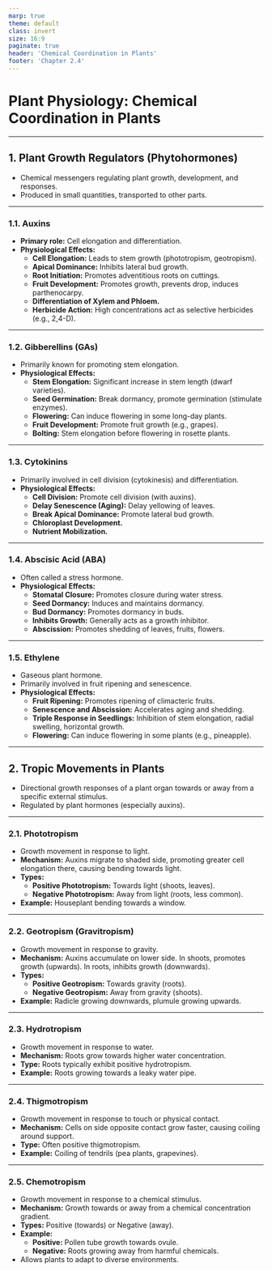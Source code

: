 ```yaml
---
marp: true
theme: default
class: invert
size: 16:9
paginate: true
header: 'Chemical Coordination in Plants'
footer: 'Chapter 2.4'
---
```


# Plant Physiology: Chemical Coordination in Plants

---

## 1. Plant Growth Regulators (Phytohormones)

*   Chemical messengers regulating plant growth, development, and responses.
*   Produced in small quantities, transported to other parts.

---

### 1.1. Auxins

*   **Primary role:** Cell elongation and differentiation.
*   **Physiological Effects:**
    *   **Cell Elongation:** Leads to stem growth (phototropism, geotropism).
    *   **Apical Dominance:** Inhibits lateral bud growth.
    *   **Root Initiation:** Promotes adventitious roots on cuttings.
    *   **Fruit Development:** Promotes growth, prevents drop, induces parthenocarpy.
    *   **Differentiation of Xylem and Phloem.**
    *   **Herbicide Action:** High concentrations act as selective herbicides (e.g., 2,4-D).

---

### 1.2. Gibberellins (GAs)

*   Primarily known for promoting stem elongation.
*   **Physiological Effects:**
    *   **Stem Elongation:** Significant increase in stem length (dwarf varieties).
    *   **Seed Germination:** Break dormancy, promote germination (stimulate enzymes).
    *   **Flowering:** Can induce flowering in some long-day plants.
    *   **Fruit Development:** Promote fruit growth (e.g., grapes).
    *   **Bolting:** Stem elongation before flowering in rosette plants.

---

### 1.3. Cytokinins

*   Primarily involved in cell division (cytokinesis) and differentiation.
*   **Physiological Effects:**
    *   **Cell Division:** Promote cell division (with auxins).
    *   **Delay Senescence (Aging):** Delay yellowing of leaves.
    *   **Break Apical Dominance:** Promote lateral bud growth.
    *   **Chloroplast Development.**
    *   **Nutrient Mobilization.**

---

### 1.4. Abscisic Acid (ABA)

*   Often called a stress hormone.
*   **Physiological Effects:**
    *   **Stomatal Closure:** Promotes closure during water stress.
    *   **Seed Dormancy:** Induces and maintains dormancy.
    *   **Bud Dormancy:** Promotes dormancy in buds.
    *   **Inhibits Growth:** Generally acts as a growth inhibitor.
    *   **Abscission:** Promotes shedding of leaves, fruits, flowers.

---

### 1.5. Ethylene

*   Gaseous plant hormone.
*   Primarily involved in fruit ripening and senescence.
*   **Physiological Effects:**
    *   **Fruit Ripening:** Promotes ripening of climacteric fruits.
    *   **Senescence and Abscission:** Accelerates aging and shedding.
    *   **Triple Response in Seedlings:** Inhibition of stem elongation, radial swelling, horizontal growth.
    *   **Flowering:** Can induce flowering in some plants (e.g., pineapple).

---

## 2. Tropic Movements in Plants

*   Directional growth responses of a plant organ towards or away from a specific external stimulus.
*   Regulated by plant hormones (especially auxins).

---

### 2.1. Phototropism

*   Growth movement in response to light.
*   **Mechanism:** Auxins migrate to shaded side, promoting greater cell elongation there, causing bending towards light.
*   **Types:**
    *   **Positive Phototropism:** Towards light (shoots, leaves).
    *   **Negative Phototropism:** Away from light (roots, less common).
*   **Example:** Houseplant bending towards a window.

---

### 2.2. Geotropism (Gravitropism)

*   Growth movement in response to gravity.
*   **Mechanism:** Auxins accumulate on lower side. In shoots, promotes growth (upwards). In roots, inhibits growth (downwards).
*   **Types:**
    *   **Positive Geotropism:** Towards gravity (roots).
    *   **Negative Geotropism:** Away from gravity (shoots).
*   **Example:** Radicle growing downwards, plumule growing upwards.

---

### 2.3. Hydrotropism

*   Growth movement in response to water.
*   **Mechanism:** Roots grow towards higher water concentration.
*   **Type:** Roots typically exhibit positive hydrotropism.
*   **Example:** Roots growing towards a leaky water pipe.

---

### 2.4. Thigmotropism

*   Growth movement in response to touch or physical contact.
*   **Mechanism:** Cells on side opposite contact grow faster, causing coiling around support.
*   **Type:** Often positive thigmotropism.
*   **Example:** Coiling of tendrils (pea plants, grapevines).

---

### 2.5. Chemotropism

*   Growth movement in response to a chemical stimulus.
*   **Mechanism:** Growth towards or away from a chemical concentration gradient.
*   **Types:** Positive (towards) or Negative (away).
*   **Example:**
    *   **Positive:** Pollen tube growth towards ovule.
    *   **Negative:** Roots growing away from harmful chemicals.
*   Allows plants to adapt to diverse environments.
